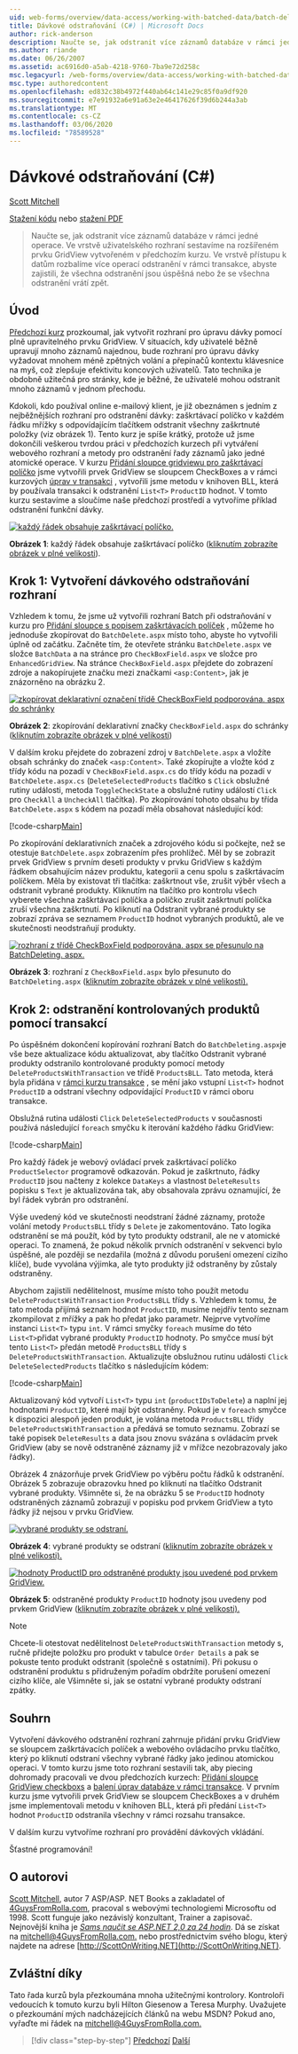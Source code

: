 ```yaml
---
uid: web-forms/overview/data-access/working-with-batched-data/batch-deleting-cs
title: Dávkové odstraňování (C#) | Microsoft Docs
author: rick-anderson
description: Naučte se, jak odstranit více záznamů databáze v rámci jedné operace. Ve vrstvě uživatelského rozhraní sestavíme na rozšířeném prvku GridView vytvořeném ve starším tut...
ms.author: riande
ms.date: 06/26/2007
ms.assetid: ac6916d0-a5ab-4218-9760-7ba9e72d258c
msc.legacyurl: /web-forms/overview/data-access/working-with-batched-data/batch-deleting-cs
msc.type: authoredcontent
ms.openlocfilehash: ed832c38b4972f440ab64c141e29c85f0a9df920
ms.sourcegitcommit: e7e91932a6e91a63e2e46417626f39d6b244a3ab
ms.translationtype: MT
ms.contentlocale: cs-CZ
ms.lasthandoff: 03/06/2020
ms.locfileid: "78589528"
---
```

# <a name="batch-deleting-c"></a>Dávkové odstraňování (C#)

[Scott Mitchell](https://twitter.com/ScottOnWriting)

[Stažení kódu](https://download.microsoft.com/download/3/9/f/39f92b37-e92e-4ab3-909e-b4ef23d01aa3/ASPNET_Data_Tutorial_65_CS.zip) nebo [stažení PDF](batch-deleting-cs/_static/datatutorial65cs1.pdf)

> Naučte se, jak odstranit více záznamů databáze v rámci jedné operace. Ve vrstvě uživatelského rozhraní sestavíme na rozšířeném prvku GridView vytvořeném v předchozím kurzu. Ve vrstvě přístupu k datům rozbalíme více operací odstranění v rámci transakce, abyste zajistili, že všechna odstranění jsou úspěšná nebo že se všechna odstranění vrátí zpět.

## <a name="introduction"></a>Úvod

[Předchozí kurz](batch-updating-cs.md) prozkoumal, jak vytvořit rozhraní pro úpravu dávky pomocí plně upravitelného prvku GridView. V situacích, kdy uživatelé běžně upravují mnoho záznamů najednou, bude rozhraní pro úpravu dávky vyžadovat mnohem méně zpětných volání a přepínačů kontextu klávesnice na myš, což zlepšuje efektivitu koncových uživatelů. Tato technika je obdobně užitečná pro stránky, kde je běžné, že uživatelé mohou odstranit mnoho záznamů v jednom přechodu.

Kdokoli, kdo používal online e-mailový klient, je již obeznámen s jedním z nejběžnějších rozhraní pro odstranění dávky: zaškrtávací políčko v každém řádku mřížky s odpovídajícím tlačítkem odstranit všechny zaškrtnuté položky (viz obrázek 1). Tento kurz je spíše krátký, protože už jsme dokončili veškerou tvrdou práci v předchozích kurzech při vytváření webového rozhraní a metody pro odstranění řady záznamů jako jedné atomické operace. V kurzu [Přidání sloupce gridviewu pro zaškrtávací políčko](../enhancing-the-gridview/adding-a-gridview-column-of-checkboxes-cs.md) jsme vytvořili prvek GridView se sloupcem CheckBoxes a v rámci kurzových [úprav v transakci](wrapping-database-modifications-within-a-transaction-cs.md) , vytvořili jsme metodu v knihoven BLL, která by používala transakci k odstranění `List<T>` `ProductID` hodnot. V tomto kurzu sestavíme a sloučíme naše předchozí prostředí a vytvoříme příklad odstranění funkční dávky.

[![každý řádek obsahuje zaškrtávací políčko.](batch-deleting-cs/_static/image1.gif)](batch-deleting-cs/_static/image1.png)

**Obrázek 1**: každý řádek obsahuje zaškrtávací políčko ([kliknutím zobrazíte obrázek v plné velikosti](batch-deleting-cs/_static/image2.png)).

## <a name="step-1-creating-the-batch-deleting-interface"></a>Krok 1: Vytvoření dávkového odstraňování rozhraní

Vzhledem k tomu, že jsme už vytvořili rozhraní Batch při odstraňování v kurzu pro [Přidání sloupce s popisem zaškrtávacích políček](../enhancing-the-gridview/adding-a-gridview-column-of-checkboxes-cs.md) , můžeme ho jednoduše zkopírovat do `BatchDelete.aspx` místo toho, abyste ho vytvořili úplně od začátku. Začněte tím, že otevřete stránku `BatchDelete.aspx` ve složce `BatchData` a na stránce pro `CheckBoxField.aspx` ve složce pro `EnhancedGridView`. Na stránce `CheckBoxField.aspx` přejdete do zobrazení zdroje a nakopírujete značku mezi značkami `<asp:Content>`, jak je znázorněno na obrázku 2.

[![zkopírovat deklarativní označení třídě CheckBoxField podporována. aspx do schránky](batch-deleting-cs/_static/image2.gif)](batch-deleting-cs/_static/image3.png)

**Obrázek 2**: zkopírování deklarativní značky `CheckBoxField.aspx` do schránky ([kliknutím zobrazíte obrázek v plné velikosti](batch-deleting-cs/_static/image4.png))

V dalším kroku přejdete do zobrazení zdroj v `BatchDelete.aspx` a vložíte obsah schránky do značek `<asp:Content>`. Také zkopírujte a vložte kód z třídy kódu na pozadí v `CheckBoxField.aspx.cs` do třídy kódu na pozadí v `BatchDelete.aspx.cs` (`DeleteSelectedProducts` tlačítko s `Click` obslužné rutiny události, metoda `ToggleCheckState` a obslužné rutiny událostí `Click` pro `CheckAll` a `UncheckAll` tlačítka). Po zkopírování tohoto obsahu by třída `BatchDelete.aspx` s kódem na pozadí měla obsahovat následující kód:

[!code-csharp[Main](batch-deleting-cs/samples/sample1.cs)]

Po zkopírování deklarativních značek a zdrojového kódu si počkejte, než se otestuje `BatchDelete.aspx` zobrazením přes prohlížeč. Měl by se zobrazit prvek GridView s prvním deseti produkty v prvku GridView s každým řádkem obsahujícím název produktu, kategorii a cenu spolu s zaškrtávacím políčkem. Měla by existovat tři tlačítka: zaškrtnout vše, zrušit výběr všech a odstranit vybrané produkty. Kliknutím na tlačítko pro kontrolu všech vyberete všechna zaškrtávací políčka a políčko zrušit zaškrtnutí políčka zruší všechna zaškrtnutí. Po kliknutí na Odstranit vybrané produkty se zobrazí zpráva se seznamem `ProductID` hodnot vybraných produktů, ale ve skutečnosti neodstraňují produkty.

[![rozhraní z třídě CheckBoxField podporována. aspx se přesunulo na BatchDeleting. aspx.](batch-deleting-cs/_static/image3.gif)](batch-deleting-cs/_static/image5.png)

**Obrázek 3**: rozhraní z `CheckBoxField.aspx` bylo přesunuto do `BatchDeleting.aspx` ([kliknutím zobrazíte obrázek v plné velikosti).](batch-deleting-cs/_static/image6.png)

## <a name="step-2-deleting-the-checked-products-using-transactions"></a>Krok 2: odstranění kontrolovaných produktů pomocí transakcí

Po úspěšném dokončení kopírování rozhraní Batch do `BatchDeleting.aspx`je vše beze aktualizace kódu aktualizovat, aby tlačítko Odstranit vybrané produkty odstranilo kontrolované produkty pomocí metody `DeleteProductsWithTransaction` ve třídě `ProductsBLL`. Tato metoda, která byla přidána v [rámci kurzu transakce](wrapping-database-modifications-within-a-transaction-cs.md) , se mění jako vstupní `List<T>` hodnot `ProductID` a odstraní všechny odpovídající `ProductID` v rámci oboru transakce.

Obslužná rutina události `Click` `DeleteSelectedProducts` v současnosti používá následující `foreach` smyčku k iterování každého řádku GridView:

[!code-csharp[Main](batch-deleting-cs/samples/sample2.cs)]

Pro každý řádek je webový ovládací prvek zaškrtávací políčko `ProductSelector` programově odkazován. Pokud je zaškrtnuto, řádky `ProductID` jsou načteny z kolekce `DataKeys` a vlastnost `DeleteResults` popisku s `Text` je aktualizována tak, aby obsahovala zprávu oznamující, že byl řádek vybrán pro odstranění.

Výše uvedený kód ve skutečnosti neodstraní žádné záznamy, protože volání metody `ProductsBLL` třídy s `Delete` je zakomentováno. Tato logika odstranění se má použít, kód by tyto produkty odstranil, ale ne v atomické operaci. To znamená, že pokud několik prvních odstranění v sekvenci bylo úspěšné, ale později se nezdařila (možná z důvodu porušení omezení cizího klíče), bude vyvolána výjimka, ale tyto produkty již odstraněny by zůstaly odstraněny.

Abychom zajistili nedělitelnost, musíme místo toho použít metodu `DeleteProductsWithTransaction` `ProductsBLL` třídy s. Vzhledem k tomu, že tato metoda přijímá seznam hodnot `ProductID`, musíme nejdřív tento seznam zkompilovat z mřížky a pak ho předat jako parametr. Nejprve vytvoříme instanci `List<T>` typu `int`. V rámci smyčky `foreach` musíme do této `List<T>`přidat vybrané produkty `ProductID` hodnoty. Po smyčce musí být tento `List<T>` předán metodě `ProductsBLL` třídy s `DeleteProductsWithTransaction`. Aktualizujte obslužnou rutinu události `Click` `DeleteSelectedProducts` tlačítko s následujícím kódem:

[!code-csharp[Main](batch-deleting-cs/samples/sample3.cs)]

Aktualizovaný kód vytvoří `List<T>` typu `int` (`productIDsToDelete`) a naplní jej hodnotami `ProductID`, které mají být odstraněny. Pokud je v `foreach` smyčce k dispozici alespoň jeden produkt, je volána metoda `ProductsBLL` třídy `DeleteProductsWithTransaction` a předává se tomuto seznamu. Zobrazí se také popisek `DeleteResults` a data jsou znovu svázána s ovládacím prvek GridView (aby se nově odstraněné záznamy již v mřížce nezobrazovaly jako řádky).

Obrázek 4 znázorňuje prvek GridView po výběru počtu řádků k odstranění. Obrázek 5 zobrazuje obrazovku hned po kliknutí na tlačítko Odstranit vybrané produkty. Všimněte si, že na obrázku 5 se `ProductID` hodnoty odstraněných záznamů zobrazují v popisku pod prvkem GridView a tyto řádky již nejsou v prvku GridView.

[![vybrané produkty se odstraní.](batch-deleting-cs/_static/image4.gif)](batch-deleting-cs/_static/image7.png)

**Obrázek 4**: vybrané produkty se odstraní ([kliknutím zobrazíte obrázek v plné velikosti).](batch-deleting-cs/_static/image8.png)

[![hodnoty ProductID pro odstraněné produkty jsou uvedené pod prvkem GridView.](batch-deleting-cs/_static/image5.gif)](batch-deleting-cs/_static/image9.png)

**Obrázek 5**: odstraněné produkty `ProductID` hodnoty jsou uvedeny pod prvkem GridView ([kliknutím zobrazíte obrázek v plné velikosti).](batch-deleting-cs/_static/image10.png)

> [!NOTE]
> Chcete-li otestovat nedělitelnost `DeleteProductsWithTransaction` metody s, ručně přidejte položku pro produkt v tabulce `Order Details` a pak se pokuste tento produkt odstranit (společně s ostatními). Při pokusu o odstranění produktu s přidruženým pořadím obdržíte porušení omezení cizího klíče, ale Všimněte si, jak se ostatní vybrané produkty odstraní zpátky.

## <a name="summary"></a>Souhrn

Vytvoření dávkového odstranění rozhraní zahrnuje přidání prvku GridView se sloupcem zaškrtávacích políček a webového ovládacího prvku tlačítko, který po kliknutí odstraní všechny vybrané řádky jako jedinou atomickou operaci. V tomto kurzu jsme toto rozhraní sestavili tak, aby piecing dohromady pracovali ve dvou předchozích kurzech: [Přidání sloupce GridView checkboxs](../enhancing-the-gridview/adding-a-gridview-column-of-checkboxes-cs.md) a [balení úprav databáze v rámci transakce](wrapping-database-modifications-within-a-transaction-cs.md). V prvním kurzu jsme vytvořili prvek GridView se sloupcem CheckBoxes a v druhém jsme implementovali metodu v knihoven BLL, která při předání `List<T>` hodnot `ProductID` odstranila všechny v rámci rozsahu transakce.

V dalším kurzu vytvoříme rozhraní pro provádění dávkových vkládání.

Šťastné programování!

## <a name="about-the-author"></a>O autorovi

[Scott Mitchell](http://www.4guysfromrolla.com/ScottMitchell.shtml), autor 7 ASP/ASP. NET Books a zakladatel of [4GuysFromRolla.com](http://www.4guysfromrolla.com), pracoval s webovými technologiemi Microsoftu od 1998. Scott funguje jako nezávislý konzultant, Trainer a zapisovač. Nejnovější kniha je [*Sams naučit se ASP.NET 2,0 za 24 hodin*](https://www.amazon.com/exec/obidos/ASIN/0672327384/4guysfromrollaco). Dá se získat na [mitchell@4GuysFromRolla.com.](mailto:mitchell@4GuysFromRolla.com) nebo prostřednictvím svého blogu, který najdete na adrese [http://ScottOnWriting.NET](http://ScottOnWriting.NET).

## <a name="special-thanks-to"></a>Zvláštní díky

Tato řada kurzů byla přezkoumána mnoha užitečnými kontrolory. Kontroloři vedoucích k tomuto kurzu byli Hilton Giesenow a Teresa Murphy. Uvažujete o přezkoumání mých nadcházejících článků na webu MSDN? Pokud ano, vyřaďte mi řádek na [mitchell@4GuysFromRolla.com.](mailto:mitchell@4GuysFromRolla.com)

> [!div class="step-by-step"]
> [Předchozí](batch-updating-cs.md)
> [Další](batch-inserting-cs.md)
